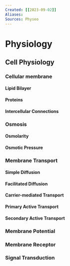 ```yaml
---
Created: [[2023-09-02]]
Aliases: 
Sources: Physeo
---
```

# Physiology
## Cell Physiology
### Cellular membrane
#### Lipid Bilayer
#### Proteins
#### Intercellular Connections

### Osmosis
#### Osmolarity
#### Osmotic Pressure

### Membrane Transport
#### Simple Diffusion
#### Facilitated Diffusion
#### Carrier-mediated Transport
#### Primary Active Transport
#### Secondary Active Transport

### Membrane Potential
### Membrane Receptor
### Signal Transduction